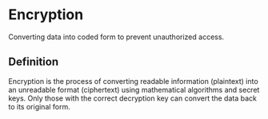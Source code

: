 # Encryption

Converting data into coded form to prevent unauthorized access.

## Definition
Encryption is the process of converting readable information (plaintext) into an unreadable format (ciphertext) using mathematical algorithms and secret keys. Only those with the correct decryption key can convert the data back to its original form.

